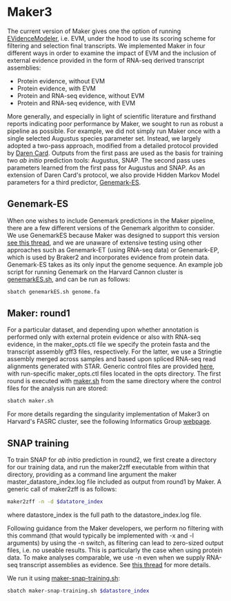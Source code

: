 # Maker3
The current version of Maker gives one the option of running [EVidenceModeler](https://evidencemodeler.github.io/), i.e. EVM, under the hood to use its scoring scheme for filtering and selection final transcripts. We implemented Maker in four different ways in order to examine the impact of EVM and the inclusion of external evidence provided in the form of RNA-seq derived transcript assemblies:
* Protein evidence, without EVM
* Protein evidence, with EVM
* Protein  and RNA-seq evidence, without EVM
* Protein and RNA-seq evidence, with EVM

More generally, and especially in light of scientific literature and firsthand reports indicating poor performance by Maker, we sought to run as robust a pipeline as possible. For example, we did not simply run Maker once with a single selected Augustus species parameter set. Instead, we largely adopted a two-pass approach, modified from a detailed protocol provided by [Daren Card](https://gist.github.com/darencard/bb1001ac1532dd4225b030cf0cd61ce2). Outputs from the first pass are used as the basis for training two *ab initio* prediction tools: Augustus, SNAP. The second pass uses parameters learned from the first pass for Augustus and SNAP. As an extension of Daren Card's protocol, we also provide Hidden Markov Model parameters for a third predictor, [Genemark-ES](http://exon.gatech.edu/GeneMark/gmes_instructions.html). 

## Genemark-ES
When one wishes to include Genemark predictions in the Maker pipeline, there are a few different versions of the Genemark algorithm to consider. We use GenemarkES because Maker was designed to support this version [see this thread](https://groups.google.com/g/maker-devel/c/CFmls8P3FAY/m/py3xLniPCAAJ), and we are unaware of extensive testing using other approaches such as Genemark-ET (using RNA-seq data) or Genemark-EP, which is used by Braker2 and incorporates evidence from protein data. Genemark-ES takes as its only input the genome sequence. An example job script for running Genemark on the Harvard Cannon cluster is [genemarkES.sh](https://github.com/harvardinformatics/GenomeAnnotation/blob/master/Maker/slurm_scripts/genemarkES.sh), and can be run as follows:

```bash
sbatch genemarkES.sh genome.fa
```
## Maker: round1
For a particular dataset, and depending upon whether annotation is performed only with external protein evidence or also with RNA-seq evidence, in the maker_opts.ctl file we specify the protein fasta and the transcript assembly gff3 files, respectively. For the latter, we use a Stringtie assembly merged across samples and based upon spliced RNA-seq read alignments generated with STAR. Generic control files are provided [here](https://github.com/harvardinformatics/GenomeAnnotation/tree/master/Maker/control_files), with run-specific maker_opts.ctl files located in the opts directory. The first round is executed with [maker.sh](https://github.com/harvardinformatics/GenomeAnnotation/blob/master/Maker/slurm_scripts/maker.sh) from the same directory where the control files for the analysis run are stored:

```bash
sbatch maker.sh
```

For more details regarding the singularity implementation of Maker3 on Harvard's FASRC cluster, see the following Informatics Group [webpage](https://informatics.fas.harvard.edu/maker-on-the-fasrc-cluster.html). 


## SNAP training
To train SNAP for *ab initio* prediction in round2, we first create a directory for our training data, and run the maker2zff executable from within that directory, providing as a command line argument the maker master_datastore_index.log file included as output from round1 by Maker. A generic call of maker2zff is as follows:

```bash
maker2zff -n -d $datatore_index
```

where datastore_index is the full path to the datastore_index.log file. 

Following guidance from the Maker developers, we perform no filtering with this command (that would typically be implemented with -x and -l arguments) by using the -n switch, as filtering can lead to zero-sized output files, i.e. no useable results. This is particularly the case when using protein data. To make analyses comparable, we use -n even when we supply RNA-seq transcript assemblies as evidence. See [this thread](http://yandell-lab.org/pipermail/maker-devel_yandell-lab.org/2013-December/004663.html) for more details. 


We run it using [maker-snap-training.sh]():

```bash
sbatch maker-snap-training.sh $datastore_index
```
